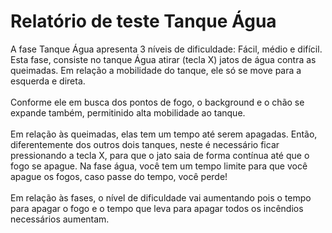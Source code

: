 # Relatório de teste Tanque Água

A  fase Tanque Água apresenta 3 níveis de dificuldade: Fácil, médio e difícil. Esta fase, consiste no tanque Água atirar (tecla X) jatos de água contra as queimadas. Em relação a mobilidade do tanque, ele só se move para a esquerda e direta.
<br>
<br>
Conforme ele em busca dos pontos de fogo, o background e o chão se expande também, permitinido alta mobilidade ao tanque.
<br>
<br>
Em relação às queimadas, elas tem um tempo até serem apagadas. Então, diferentemente dos outros dois tanques, neste é necessário ficar pressionando a tecla X, para que o jato saia de forma contínua até que o fogo se apague. Na fase água, você tem um tempo limite para que você apague os fogos, caso passe do tempo, você perde!
<br>
<br>
Em relação às fases, o nível de dificuldade vai aumentando pois o tempo para apagar o fogo e o tempo que leva para apagar todos os incêndios necessários aumentam.
